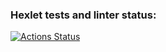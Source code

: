 ### Hexlet tests and linter status:
[![Actions Status](https://github.com/EkonKira/layout-designer-project-58/workflows/hexlet-check/badge.svg)](https://github.com/EkonKira/layout-designer-project-58/actions)